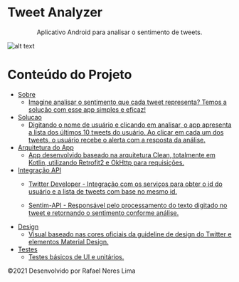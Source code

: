 # Tweet Analyzer 

<p align="center">Aplicativo Android para analisar o sentimento de tweets.</p>

![alt text](https://github.com/rafanereslima/TweetAnalyzer.Android/blob/main/tweet_analyzer_screens.png)

Conteúdo do Projeto
=================
<!--ts-->
   * [Sobre](#sobre)
      * [Imagine analisar o sentimento que cada tweet representa? Temos a solução com esse app simples e eficaz!](#sobre2)
   * [Solucao](#solucao)
      * [Digitando o nome de usuário e clicando em analisar, o app apresenta a lista dos últimos 10 tweets do usuário. Ao clicar em cada um dos tweets, o usuário recebe o alerta com a resposta da análise.](#solucao2)
   * [Arquitetura do App](#arquitetura)
      * [App desenvolvido baseado na arquitetura Clean, totalmente em Kotlin, utilizando Retrofit2 e OkHttp para requisições.](#arquitetura2)
   * [Integração API](#integracao)
      * [Twitter Developer - Integração com os serviços para obter o id do usuário e a lista de tweets com base no mesmo id.](#integracao2)
      
      * [Sentim-API - Responsável pelo processamento do texto digitado no tweet e retornando o sentimento conforme análise.](#integracao3)
   * [Design](#design)
      * [Visual baseado nas cores oficiais da guideline de design do Twitter e elementos Material Design.](#design2)
   * [Testes](#testes)
      * [Testes básicos de UI e unitários.](#testes2)
<!--te-->

©2021 Desenvolvido por Rafael Neres Lima

